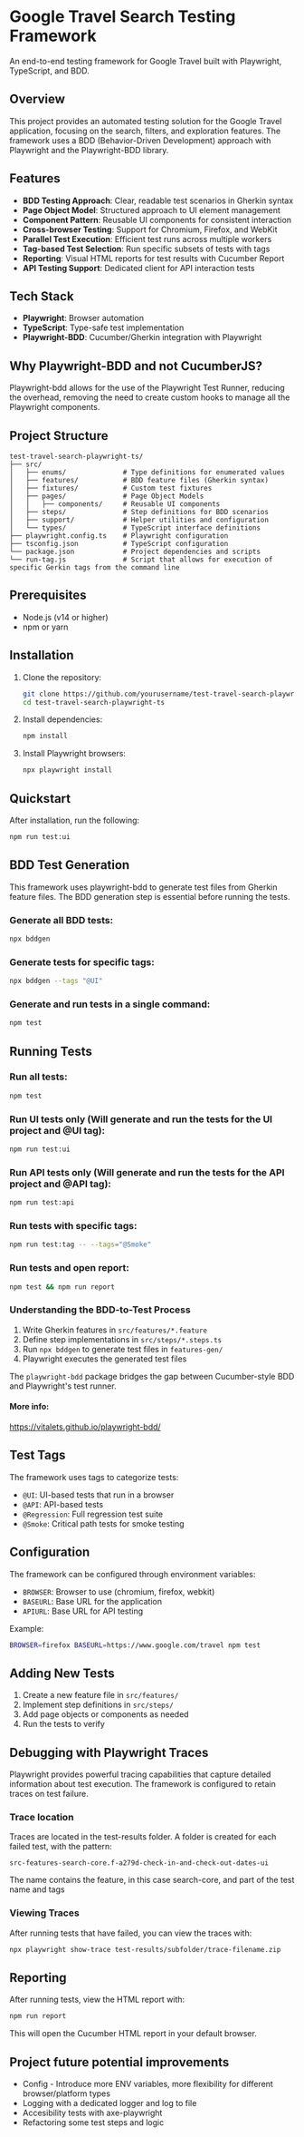 # Google Travel Search Testing Framework

An end-to-end testing framework for Google Travel built with Playwright, TypeScript, and BDD.

## Overview

This project provides an automated testing solution for the Google Travel application, focusing on the search, filters, and exploration features.
The framework uses a BDD (Behavior-Driven Development) approach with Playwright and the Playwright-BDD library.

## Features

- **BDD Testing Approach**: Clear, readable test scenarios in Gherkin syntax
- **Page Object Model**: Structured approach to UI element management
- **Component Pattern**: Reusable UI components for consistent interaction
- **Cross-browser Testing**: Support for Chromium, Firefox, and WebKit
- **Parallel Test Execution**: Efficient test runs across multiple workers
- **Tag-based Test Selection**: Run specific subsets of tests with tags
- **Reporting**: Visual HTML reports for test results with Cucumber Report
- **API Testing Support**: Dedicated client for API interaction tests

## Tech Stack

- **Playwright**: Browser automation
- **TypeScript**: Type-safe test implementation
- **Playwright-BDD**: Cucumber/Gherkin integration with Playwright

## Why Playwright-BDD and not CucumberJS?

Playwright-bdd allows for the use of the Playwright Test Runner, reducing the overhead, removing the need to create custom hooks to manage all the Playwright components.

## Project Structure

```
test-travel-search-playwright-ts/
├── src/
│   ├── enums/              # Type definitions for enumerated values
│   ├── features/           # BDD feature files (Gherkin syntax)
│   ├── fixtures/           # Custom test fixtures
│   ├── pages/              # Page Object Models
│   │   ├── components/     # Reusable UI components
│   ├── steps/              # Step definitions for BDD scenarios
│   ├── support/            # Helper utilities and configuration
│   └── types/              # TypeScript interface definitions
├── playwright.config.ts    # Playwright configuration
├── tsconfig.json           # TypeScript configuration
└── package.json            # Project dependencies and scripts
└── run-tag.js              # Script that allows for execution of specific Gerkin tags from the command line
```

## Prerequisites

- Node.js (v14 or higher)
- npm or yarn

## Installation

1. Clone the repository:

   ```bash
   git clone https://github.com/yourusername/test-travel-search-playwright-ts.git
   cd test-travel-search-playwright-ts
   ```
2. Install dependencies:

   ```bash
   npm install
   ```
3. Install Playwright browsers:

   ```bash
   npx playwright install
   ```

## Quickstart

After installation, run the following:

```bash
npm run test:ui
```

## BDD Test Generation

This framework uses playwright-bdd to generate test files from Gherkin feature files. The BDD generation step is essential before running the tests.

### Generate all BDD tests:

```bash
npx bddgen
```

### Generate tests for specific tags:

```bash
npx bddgen --tags "@UI"
```

### Generate and run tests in a single command:

```bash
npm test
```

## Running Tests

### Run all tests:

```bash
npm test
```

### Run UI tests only (Will generate and run the tests for the UI project and @UI tag):

```bash
npm run test:ui
```

### Run API tests only (Will generate and run the tests for the API project and @API tag):

```bash
npm run test:api
```

### Run tests with specific tags:

```bash
npm run test:tag -- --tags="@Smoke"
```

### Run tests and open report:

```bash
npm test && npm run report
```

### Understanding the BDD-to-Test Process

1. Write Gherkin features in `src/features/*.feature`
2. Define step implementations in `src/steps/*.steps.ts`
3. Run `npx bddgen` to generate test files in `features-gen/`
4. Playwright executes the generated test files

The `playwright-bdd` package bridges the gap between Cucumber-style BDD and Playwright's test runner.

#### More info:

https://vitalets.github.io/playwright-bdd/

## Test Tags

The framework uses tags to categorize tests:

- `@UI`: UI-based tests that run in a browser
- `@API`: API-based tests
- `@Regression`: Full regression test suite
- `@Smoke`: Critical path tests for smoke testing

## Configuration

The framework can be configured through environment variables:

- `BROWSER`: Browser to use (chromium, firefox, webkit)
- `BASEURL`: Base URL for the application
- `APIURL`: Base URL for API testing

Example:

```bash
BROWSER=firefox BASEURL=https://www.google.com/travel npm test
```

## Adding New Tests

1. Create a new feature file in `src/features/`
2. Implement step definitions in `src/steps/`
3. Add page objects or components as needed
4. Run the tests to verify

## Debugging with Playwright Traces

Playwright provides powerful tracing capabilities that capture detailed information about test execution.
The framework is configured to retain traces on test failure.

### Trace location

Traces are located in the test-results folder. 
A folder is created for each failed test, with the pattern:
```
src-features-search-core.f-a279d-check-in-and-check-out-dates-ui
```
The name contains the feature, in this case search-core, and part of the test name and tags


### Viewing Traces

After running tests that have failed, you can view the traces with:

```bash
npx playwright show-trace test-results/subfolder/trace-filename.zip
```

## Reporting

After running tests, view the HTML report with:

```bash
npm run report
```

This will open the Cucumber HTML report in your default browser.

## Project future potential improvements

* Config - Introduce more ENV variables, more flexibility for different browser/platform types
* Logging with a dedicated logger and log to file
* Accesibility tests with axe-playwright
* Refactoring some test steps and logic
